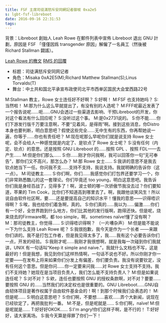 ```yaml
---
title: FSF 主席司徒滿怒斥安同網記者御坂 0xa2e5
s: lgbt-fsf-libreboot
date: 2016-09-16 22:31:53
tags:
---
```

背景：Libreboot 創始人 Leah Rowe 在郵件列表中宣佈 Libreboot 退出 GNU 計劃，原因是 FSF 「僅僅因爲 transgender 原因」解僱了一名員工（然後被 Richard Stallman 闢謠）。

[Leah Rowe 的檄文](https://lists.gnu.org/archive/html/libreboot/2016-09/msg00036.html)
[RMS 的回覆](https://lists.gnu.org/archive/html/libreboot/2016-09/msg00052.html)

* 标题：司徒满怒斥安同网记者
* 角色：Misaka 0xA2E5(M);Richard Matthew Stallman(S);Linus Torvalds(T)
* 舞台：中土共和国北平承宣布政使司北平市西单区国民大会堂西路22号

M:Stallman 教主，Rowe 女士连任好不好啊？
S:好啊！
M:FSF 也支持她吗？
S:当然啦！
M:那为什么这么早就提出了，有没有别的人选呢？
M:FFF呢最近发表了一个报告说呢……呃……GNU会透过一些渠道去影响、干预Libreboot的开发，你对这个看法有什么回应呢？
S:没听过这个事。
M:是0x2731说的。
S:你不能……你们下游发行版千万要注意啊，不要“见着风，是得雨”啊。接到这些消息，你Distro本身也要判断，明白意思吧？假使这些完全……无中生有的东西，你再帮她说一遍，你等于……你也有责任吧？
M:现在呢那么早呢你们就是说支持 Rowe 女士呢，会不会给人一种感觉就是内定了、是钦点了 Rowe 女士呢？
S:没有任何（内定、钦点）的意思。还是按照 GNU Libreboot 的……按照 GPL 、按照 FDL——去产生……
M:但是你们那么……
S:你……刚才你问我啊，我可以回答你一句“无可奉告”，那你们又不高兴，那怎么办？
M:那 Rowe 女士……
S:我讲的意思不是我去钦点她当下一任。你问我不支……支持不支持，我说支持。我就明确的告诉你（这一点）。
M:司徒教主……
S:你们啊，你们……我感觉你们打包界还要学习一个，你们非常熟悉酷儿的这一套理论。你们毕竟还 too young，明白这意思吧。我告诉你们我是身经百战了，见得多了！啊，波士顿的哪一次骄傲节我没去过？你们要知道，苹果的 Tim Cook，比你们不知道高到哪里去了。啊，我跟他谈笑风生！所以说自由软件社区啊，要……还是要提高自己的知识水平！懂我的意思——识得唔识得啊？
S:唉，我也给你们着急啊，真的。
S:你们真的……我以为……偏激……你们有一个好，全世界跑到什么地方，你们比其他的发行版啊，跑得还快。但是呢，烧来烧去的Firmware啊，都 too simple，啊，sometimes naïve!懂了没有啊？
M：那司徒教主，你觉得……
S:识得唔识得啊？
（一片嘈杂声）
M:但是能不能说一下为什么支持 Leah Rowe 呢？
S:我很抱歉，我今天是作为一个长者 ——来跟你们讲的。我不是打包工作者，但是我见得太多了，我……我有这个必要告诉你们一点，开发的经验。
S:我刚才呢……我刚才我很想啊，就是我每一次碰到你们我就讲，UNIX 有一句话叫“Keep it simple and naive.”，我就什么文档也不写，这是最好的！但是我想，我见到你们这样热情啊，一句话不说也不好。所以你刚才你一定要——在发布上将来如果你们分发上有偏差，你们要负责。我没有说要钦定，没有任何这个意思。但是你问……你一定要来问我……对 Rowe 女士支持不支持。我们不支持她？她现在是当项目负责人，我们怎么能不支持负责人？
M:但是如果说连任呢？
S:对不对？
S:欸，连任也要按照 GNU 的授权条款啊，对不对？要要……要按照 GNU 的……当然我们的决定权也是很重要的。GNU Libreboot……GNU自由韧体项目是著作权属于自由软件基金会的！啊！到那个时候我们会表态的！
M:但是呢……
S:明白这意思吧？
S:你们啊，不要想……喜欢……弄个大新闻，说现在已经钦定了，再把我批判一番。
M:不是，但是呢就是……
S:你们啊，naïve!
M:但是呢就是……
T:好好好OKOK……
S:I'm angry!你们这样子啊，是不行的！
T:好好好，请大家离场。
S:我今天算是得罪了你们一下！ 

